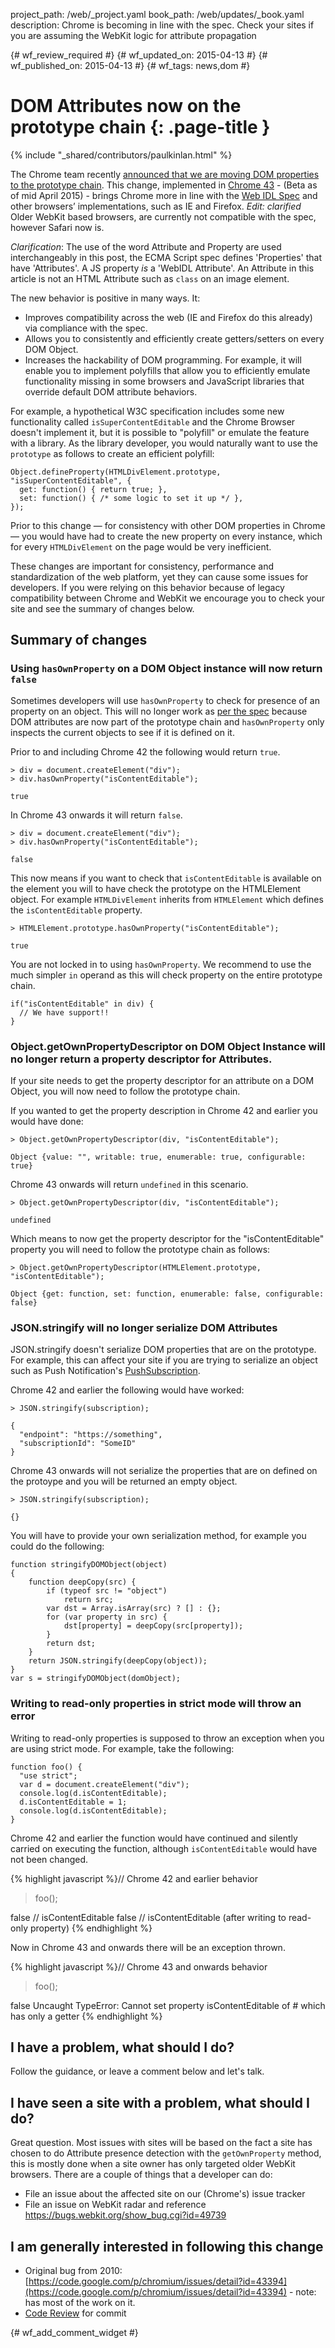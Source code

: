 project_path: /web/_project.yaml
book_path: /web/updates/_book.yaml
description: Chrome is becoming in line with the spec. Check your sites if you are assuming the WebKit logic for attribute propagation

{# wf_review_required #}
{# wf_updated_on: 2015-04-13 #}
{# wf_published_on: 2015-04-13 #}
{# wf_tags: news,dom #}

# DOM Attributes now on the prototype chain {: .page-title }

{% include "_shared/contributors/paulkinlan.html" %}



The Chrome team recently [announced that we are moving DOM properties to the prototype chain](https://groups.google.com/a/chromium.org/forum/#!topic/blink-dev/H0MGw0jkdn4).  This change, implemented in [Chrome 43](https://www.chromestatus.com/feature/6052436003258368) - (Beta as of mid April 2015) -  brings Chrome more in line with the [Web IDL Spec](https://heycam.github.io/webidl/#es-attributes ) and other browsers’ implementations, such as IE and Firefox.  *Edit: clarified* &nbsp; Older WebKit based browsers, are currently not compatible with the spec, however Safari now is.

*Clarification*: The use of the word Attribute and Property are used interchangeably in this post, the ECMA Script spec defines 'Properties' that have 'Attributes'.  A JS property _is_ a 'WebIDL Attribute'.  An Attribute in this article is not an HTML Attribute such as `class` on an image element.

The new behavior is positive in many ways. It:

* Improves compatibility across the web (IE and Firefox do this already) via compliance with the spec.
* Allows you to consistently and efficiently create getters/setters on every DOM Object.
* Increases the hackability of DOM programming. For example, it will enable you to implement polyfills that allow you to efficiently emulate functionality missing in some browsers and JavaScript libraries that override default DOM attribute behaviors.

For example, a hypothetical W3C specification includes some new functionality called `isSuperContentEditable` and the Chrome Browser doesn't implement it, but it is possible to "polyfill" or emulate the feature with a library.  As the library developer, you would naturally want to use the `prototype` as follows to create an efficient polyfill:


    Object.defineProperty(HTMLDivElement.prototype, "isSuperContentEditable", {
      get: function() { return true; },
      set: function() { /* some logic to set it up */ },
    });
    

Prior to this change &mdash; for consistency with other DOM properties in Chrome &mdash; you would have had to create the new property on every instance, which for every `HTMLDivElement` on the page would be very inefficient.

These changes are important for consistency, performance and standardization of the web platform, yet they can cause some issues for developers. If you were relying on this behavior because of legacy compatibility between Chrome and WebKit we encourage you to check your site and see the summary of changes below.

## Summary of changes

### Using `hasOwnProperty` on a DOM Object instance will now return `false`

Sometimes developers will use `hasOwnProperty` to check for presence of an property on an object.  This will no longer work as [per the spec](http://www.ecma-international.org/ecma-262/5.1/#sec-15.2.4.5) because DOM attributes are now part of the prototype chain and `hasOwnProperty` only inspects the current objects to see if it is defined on it.

Prior to and including Chrome 42 the following would return `true`.


    > div = document.createElement("div");
    > div.hasOwnProperty("isContentEditable");
    
    true
    

In Chrome 43 onwards it will return `false`.


    > div = document.createElement("div");
    > div.hasOwnProperty("isContentEditable");
    
    false
    

This now means if you want to check that `isContentEditable` is available on the element you will to have check the prototype on the HTMLElement object. For example `HTMLDivElement` inherits from `HTMLElement` which defines the `isContentEditable` property.


    > HTMLElement.prototype.hasOwnProperty("isContentEditable");
    
    true
    

You are not locked in to using `hasOwnProperty`. We recommend to use the much simpler `in` operand as this will check property on the entire prototype chain.


    if("isContentEditable" in div) {
      // We have support!!
    }
    


### Object.getOwnPropertyDescriptor on DOM Object Instance will no longer return a property descriptor for Attributes.

If your site needs to get the property descriptor for an attribute on a DOM Object, you will now need to follow the prototype chain.

If you wanted to get the property description in Chrome 42 and earlier you would have done:


    > Object.getOwnPropertyDescriptor(div, "isContentEditable");
    
    Object {value: "", writable: true, enumerable: true, configurable: true}
    

Chrome 43 onwards will return `undefined` in this scenario.


    > Object.getOwnPropertyDescriptor(div, "isContentEditable");
    
    undefined
    

Which means to now get the property descriptor for the "isContentEditable" property you will need to follow the prototype chain as follows:


    > Object.getOwnPropertyDescriptor(HTMLElement.prototype, "isContentEditable");
    
    Object {get: function, set: function, enumerable: false, configurable: false}
    

### JSON.stringify will no longer serialize DOM Attributes

JSON.stringify doesn't serialize DOM properties that are on the prototype.  For example, this can affect your site if you are trying to serialize an object such as Push Notification's [PushSubscription](https://w3c.github.io/push-api/#pushsubscription-interface).

Chrome 42 and earlier the following would have worked:


    > JSON.stringify(subscription);
    
    {
      "endpoint": "https://something",
      "subscriptionId": "SomeID"
    }
    

Chrome 43 onwards will not serialize the properties that are on defined on the protoype and you will be returned an empty object.


    > JSON.stringify(subscription);
    
    {}
    

You will have to provide your own serialization method, for example you could do the following:


    function stringifyDOMObject(object)
    {
        function deepCopy(src) {
            if (typeof src != "object")
                return src;
            var dst = Array.isArray(src) ? [] : {};
            for (var property in src) {
                dst[property] = deepCopy(src[property]);
            }
            return dst;
        }
        return JSON.stringify(deepCopy(object));
    }
    var s = stringifyDOMObject(domObject);
    

### Writing to read-only properties in strict mode will throw an error

Writing to read-only properties is supposed to throw an exception when you are using strict mode. For example, take the following:


    function foo() {
      "use strict";
      var d = document.createElement("div");
      console.log(d.isContentEditable);
      d.isContentEditable = 1;
      console.log(d.isContentEditable);
    }
    

Chrome 42 and earlier the function would have continued and silently carried on executing the function, although `isContentEditable` would have not been changed.

{% highlight javascript %}// Chrome 42 and earlier behavior
> foo();

false // isContentEditable
false // isContentEditable (after writing to read-only property)
{% endhighlight %}

Now in Chrome 43 and onwards there will be an exception thrown.

{% highlight javascript %}// Chrome 43 and onwards behavior
> foo();

false
Uncaught TypeError: Cannot set property isContentEditable of #<HTMLElement> which has only a getter
{% endhighlight %}

## I have a problem, what should I do?

Follow the guidance, or leave a comment below and let's talk.

## I have seen a site with a problem, what should I do?

Great question.  Most issues with sites will be based on the fact a site has chosen to do Attribute presence detection with the `getOwnProperty` method, this is mostly done when a site owner has only targeted older WebKit browsers.  There are a couple of things that a developer can do:

*  File an issue about the affected site on our (Chrome's) issue tracker
*  File an issue on WebKit radar and reference https://bugs.webkit.org/show_bug.cgi?id=49739

## I am generally interested in following this change

* Original bug from 2010: [https://code.google.com/p/chromium/issues/detail?id=43394](https://code.google.com/p/chromium/issues/detail?id=43394) - note: has most of the work on it.
* [Code Review](https://codereview.chromium.org/984523003/) for commit


{# wf_add_comment_widget #}
